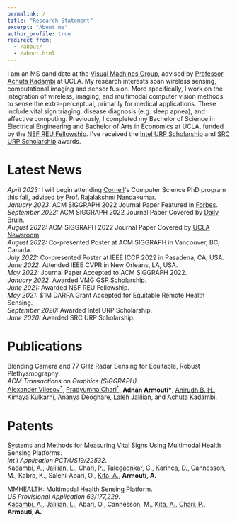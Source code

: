 ```yaml
---
permalink: /
title: "Research Statement"
excerpt: "About me"
author_profile: true
redirect_from: 
  - /about/
  - /about.html
---
```


I am an MS candidate at the [Visual Machines Group](https://visual.ee.ucla.edu/), advised by [Professor Achuta Kadambi](https://www.ee.ucla.edu/achuta-kadambi/) at UCLA. My research interests span wireless sensing, computational imaging and sensor fusion. More specifically, I work on the integration of wireless, imaging, and multimodal computer vision methods to sense the extra-perceptual, primarily for medical applications. These include vital sign triaging, disease diagnosis (e.g. sleep apnea), and affective computing. Previously, I completed my Bachelor of Science in Electrical Engineering and Bachelor of Arts in Economics at UCLA, funded by the [NSF REU Fellowship](https://www.nsf.gov/crssprgm/reu/). I've received the [Intel URP Scholarship](https://www.intel.com/content/www/us/en/diversity/scholars-program-scholarships.html) and [SRC URP Scholarship](https://www.src.org/program/undergrad/) awards.

Latest News
======
<em>April 2023:</em> I will begin attending [Cornell](https://tech.cornell.edu/)'s Computer Science PhD program this fall, advised by Prof. Rajalakshmi Nandakumar.\
<em>January 2023:</em> ACM SIGGRAPH 2022 Journal Paper Featured in [Forbes](https://www.forbes.com/sites/amyfeldman/2023/01/31/a-quick-remedy-proves-elusive-for-life-saving-pulse-oximeters-problems-with-darker-skin/?sh=37a11e721e14).\
<em>September 2022:</em> ACM SIGGRAPH 2022 Journal Paper Covered by [Daily Bruin](https://dailybruin.com/2022/09/29/ucla-visual-machines-group-develops-biosensor-that-could-eliminate-racial-bias).\
<em>August 2022:</em> ACM SIGGRAPH 2022 Journal Paper Covered by [UCLA Newsroom](https://newsroom.ucla.edu/releases/fixing-skin-tone-bias-in-remote-heart-rate-sensors).\
<em>August 2022:</em> Co-presented Poster at ACM SIGGRAPH in Vancouver, BC, Canada.\
<em>July 2022:</em> Co-presented Poster at IEEE ICCP 2022 in Pasadena, CA, USA.\
<em>June 2022:</em> Attended IEEE CVPR in New Orleans, LA, USA.\
<em>May 2022:</em> Journal Paper Accepted to ACM SIGGRAPH 2022.\
<em>January 2022:</em> Awarded VMG GSR Scholarship.\
<em>June 2021:</em> Awarded NSF REU Fellowship.\
<em>May 2021:</em> $1M DARPA Grant Accepted for Equitable Remote Health Sensing.\
<em>September 2020:</em> Awarded Intel URP Scholarship.\
<em>June 2020:</em> Awarded SRC URP Scholarship.

Publications
======
Blending Camera and 77 GHz Radar Sensing for Equitable, Robust Plethysmography.
<br />
<i>ACM Transactions on Graphics (SIGGRAPH)</i>.
<br />
[Alexander Vilesov<sup>*</sup>](https://asvilesov.github.io/), [Pradyumna Chari<sup>*</sup>](https://pradyumnachari.github.io/), <b>Adnan Armouti*</b>, [Anirudh B. H.](https://anirudh0707.github.io/), Kimaya Kulkarni, Ananya Deoghare, [Laleh Jalilian](https://www.uclahealth.org/providers/laleh-jalilian), and [Achuta Kadambi](https://www.ee.ucla.edu/achuta-kadambi/).

Patents
======
Systems and Methods for Measuring Vital Signs Using Multimodal Health Sensing Platforms.
<br />
<i>Int'l Application PCT/US19/22532</i>.
<br />
[Kadambi, A.](https://www.ee.ucla.edu/achuta-kadambi/), [Jalilian, L.](https://www.uclahealth.org/providers/laleh-jalilian), [Chari, P.](https://pradyumnachari.github.io/), Talegaonkar, C., Karinca, D., Cannesson, M., Kabra, K., Salehi-Abari, O., [Kita, A.](https://biodesign.ucla.edu/accelerator21-bio-ashley-kita/), <b>Armouti, A.</b>

MMHEALTH: Multimodal Health Sensing Platform.
<br />
<i>US Provisional Application 63/177,229</i>.
<br />
[Kadambi, A.](https://www.ee.ucla.edu/achuta-kadambi/), [Jalilian, L.](https://www.uclahealth.org/providers/laleh-jalilian), Abari, O., Cannesson, M., [Kita, A.](https://biodesign.ucla.edu/accelerator21-bio-ashley-kita/), [Chari, P.](https://pradyumnachari.github.io/), <b>Armouti, A.</b>
